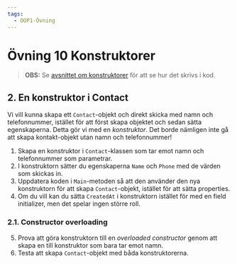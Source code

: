 ```yaml
---
tags:
  - OOP1-Övning
---
```


# Övning 10 Konstruktorer

> **OBS:** Se [avsnittet om konstruktorer](../../../../material/cs/oop/constructors.md) för att se hur det skrivs i kod.

## 2. En konstruktor i Contact

Vi vill kunna skapa ett `Contact`-objekt och direkt skicka med namn och telefonnummer, istället för att först skapa objektet och sedan sätta egenskaperna. Detta gör vi med en *konstruktor*. Det borde nämligen inte gå att skapa kontakt-objekt utan namn och telefonnummer!

1. Skapa en konstruktor i `Contact`-klassen som tar emot namn och telefonnummer som parametrar.
2. I konstruktorn sätter du egenskaperna `Name` och `Phone` med de värden som skickas in.
3. Uppdatera koden i `Main`-metoden så att den använder den nya konstruktorn för att skapa `Contact`-objekt, istället för att sätta properties.
4. Om du vill kan du sätta `CreatedAt` i konstruktorn istället för med en field initializer, men det spelar ingen större roll.

### 2.1. Constructor overloading

5. Prova att göra konstruktorn till en *overloaded constructor* genom att skapa en till konstruktor som bara tar emot namn.
6. Testa att skapa `Contact`-objekt med båda konstruktorerna.